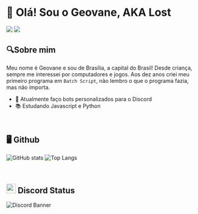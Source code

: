 # 👋 Olá! Sou o Geovane, AKA Lost 
<div> 
  <a href="https://lost-redirect.vercel.app/?copy=LostConnection%234460&alertText=Meu%20nome%20de%20usu%C3%A1rio%20foi%20copiado%20para%20sua%20%C3%A1rea%20de%20transfer%C3%AAncia!" target="_blank"><img src="https://img.shields.io/badge/Discord-7289DA?style=for-the-badge&logo=discord&logoColor=white" target="_blank"></a> 
  <a href = "mailto:geovane.saraiva.silva75@gmail.com"><img src="https://img.shields.io/badge/-Gmail-%23333?style=for-the-badge&logo=gmail&logoColor=white" target="_blank"></a> 
</div>

## 🔍Sobre mim
Meu nome é Geovane e sou de Brasília, a capital do Brasil! Desde criança, sempre me interessei por computadores e jogos. Aos dez anos criei meu primeiro programa em `Batch Script`, não lembro o que o programa fazia, mas não importa.

- 🤖 Atualmente faço bots personalizados para o Discord
- 📚 Estudando Javascript e Python

&nbsp;
## 🖥 Github
![GitHub stats](https://github-readme-stats.vercel.app/api?username=0LostConnection&show_icons=true&theme=midnight-purple&bg_color=0D1117) ![Top Langs](https://github-readme-stats.vercel.app/api/top-langs/?username=0LostConnection&layout=compact&theme=midnight-purple&bg_color=0D1117)

<!--- <div style="display: inline_block"><br>
  <img align="center" alt="Lost-JS" height="30" width="40" src="https://raw.githubusercontent.com/devicons/devicon/master/icons/javascript/javascript-plain.svg">
  <img align="center" alt="Lost-Python" height="30" width="40" src="https://raw.githubusercontent.com/devicons/devicon/master/icons/python/python-original.svg">
</div> --->

&nbsp;
## <img src="https://discord.com/assets/145dc557845548a36a82337912ca3ac5.svg" width="25" height="25" />  Discord Status
![Discord Banner](https://discord.c99.nl/widget/theme-1/437249534096048130.png)

